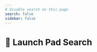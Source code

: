 ```yaml
---
# disable search on this page
search: false
sidebar: false
---
```


# 🔎 Launch Pad Search

<!-- see .vuepress/components/SearchBar.vue -->
<SearchBar :permafocus="true" />

<br />

